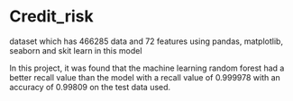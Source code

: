 # Credit_risk
dataset which has 466285 data and 72 features using pandas, matplotlib, seaborn and skit learn in this model

In this project, it was found that the machine learning random forest had a better recall value than the model with a recall value of 0.999978 with an accuracy of 0.99809 on the test data used.
